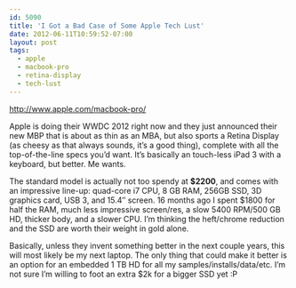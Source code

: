 ```yaml
---
id: 5090
title: 'I Got a Bad Case of Some Apple Tech Lust'
date: 2012-06-11T10:59:52-07:00
layout: post
tags:
  - apple
  - macbook-pro
  - retina-display
  - tech-lust
---
```

<http://www.apple.com/macbook-pro/>

Apple is doing their WWDC 2012 right now and they just announced their new MBP that is about as thin as an MBA, but also sports a Retina Display (as cheesy as that always sounds, it&#8217;s a good thing), complete with all the top-of-the-line specs you&#8217;d want. It&#8217;s basically an touch-less iPad 3 with a keyboard, but better. Me wants.

The standard model is actually not too spendy at **$2200**, and comes with an impressive line-up: quad-core i7 CPU, 8 GB RAM, 256GB SSD, 3D graphics card, USB 3, and 15.4&#8243; screen. 16 months ago I spent $1800 for half the RAM, much less impressive screen/res, a slow 5400 RPM/500 GB HD, thicker body, and a slower CPU. I&#8217;m thinking the heft/chrome reduction and the SSD are worth their weight in gold alone.

Basically, unless they invent something better in the next couple years, this will most likely be my next laptop. The only thing that could make it better is an option for an embedded 1 TB HD for all my samples/installs/data/etc. I&#8217;m not sure I&#8217;m willing to foot an extra $2k for a bigger SSD yet :P
